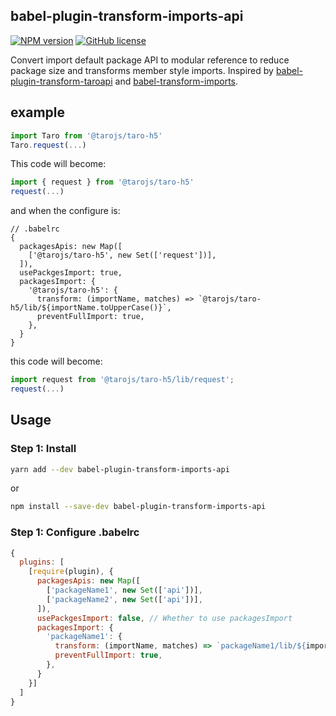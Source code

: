 ## babel-plugin-transform-imports-api

[![NPM version](https://img.shields.io/npm/v/babel-plugin-transform-imports-api.svg)](https://www.npmjs.org/package/babel-plugin-transform-imports-api)
[![GitHub license](https://img.shields.io/github/license/shinken008/babel-plugin-transform-imports-api)](https://github.com/shinken008/babel-plugin-transform-imports-api/blob/main/LICENSE)

Convert import default package API to modular reference to reduce package size and transforms member style imports. Inspired by [babel-plugin-transform-taroapi](https://www.npmjs.com/package/babel-plugin-transform-taroapi) and [babel-transform-imports](https://bitbucket.org/amctheatres/babel-transform-imports).

## example
```js
import Taro from '@tarojs/taro-h5'
Taro.request(...)
```
This code will become:
```js
import { request } from '@tarojs/taro-h5'
request(...)
```
and when the configure is:
```
// .babelrc
{
  packagesApis: new Map([
    ['@tarojs/taro-h5', new Set(['request'])],
  ]),
  usePackgesImport: true,
  packagesImport: {
    '@tarojs/taro-h5': {
      transform: (importName, matches) => `@tarojs/taro-h5/lib/${importName.toUpperCase()}`,
      preventFullImport: true,
    },
  }
}
```
this code will become:
```js
import request from '@tarojs/taro-h5/lib/request';
request(...)
```

## Usage
### Step 1: Install
```sh
yarn add --dev babel-plugin-transform-imports-api
```
or
```sh
npm install --save-dev babel-plugin-transform-imports-api
```
### Step 1: Configure .babelrc
```js
{
  plugins: [
    [require(plugin), {
      packagesApis: new Map([
        ['packageName1', new Set(['api'])],
        ['packageName2', new Set(['api'])],
      ]),
      usePackgesImport: false, // Whether to use packagesImport
      packagesImport: {
        'packageName1': {
          transform: (importName, matches) => `packageName1/lib/${importName.toUpperCase()}`,
          preventFullImport: true,
        },
      }
    }]
  ]
}
```

